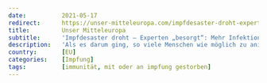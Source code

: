 ```yaml
---
date:          2021-05-17
redirect:      https://unser-mitteleuropa.com/impfdesaster-droht-experten-besorgt-mehr-infektionen-und-tote-nach-mehr-impfungen/
title:         Unser Mitteleuropa
subtitle:      'Impfdesaster droht – Experten „besorgt“: Mehr Infektionen und Tote nach mehr Impfungen'
description:   'Als es darum ging, so viele Menschen wie möglich zu animieren sich impfen zu lassen, wurde den Leute die Illusion vermittelt, dass nach ausreichender Impfung der Bevölkerung wieder ein Leben wie „vor Corona“ möglich sein werde. „Verschwörungstheoretikern“ war allerdings klar, dass die Agenda „Durchimpfen“ parallel zur Agenda „Umbau der Gesellschaft dank Corona“ natürlich weiterhin durchgezogen […]'
country:       [EU]
categories:    [Impfung]
tags:          [immunität, mit oder an impfung gestorben]
---
```


